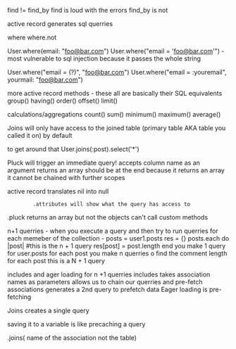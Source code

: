 find != find_by 
find is loud with the errors
find_by is not


active record generates sql querries

where 
where.not

User.where(email: "foo@bar.com")
User.where("email = 'foo@bar.com'") -most vulnerable to sql injection because it passes the whole string

User.where("email = (?)", "foo@bar.com")
User.where("email = :youremail", yourmail: "foo@bar.com")



more active record methods - these all are basically their SQL equivalents
    group()
    having()
    order()
    offset()
    limit()

calculations/aggregations
    count()
    sum()
    minimum()
    maximum()
    average()



Joins will only have access to the joined table (primary table AKA table you called it on) by default

to get around that
User.joins(:post).select('*')

Pluck
    will trigger an immediate query!
    accepts column name as an argument
    returns an array
    should be at the end
    because it returns an array it cannot be chained with further scopes


active record translates nil into null



            .attributes will show what the query has access to

.pluck returns an array but not the objects
    can't call custom methods


n+1 querries
    -  when you execute a query and then try to run querries for each memeber of the collection
        - posts = user1.posts
        res = {}
        posts.each do |post| #this is the n + 1 query
            res[post] = post.length
        end
    you make 1 query for user.posts for each post you make n querries o find the comment length for each post this is a N + 1 query

includes and ager loading for n +1 querries
    includes takes association names as parameters
    allows us to chain our querries and pre-fetch associations
        generates a 2nd query to prefetch data
    Eager loading is pre-fetching

Joins creates a single query


saving it to a variable is like precaching a query


.joins( name of the association not the table)